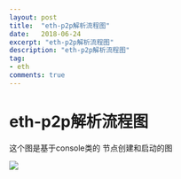 ```yaml
---
layout: post
title:  "eth-p2p解析流程图"
date:   2018-06-24
excerpt: "eth-p2p解析流程图"
description: "eth-p2p解析流程图"
tag:
- eth
comments: true
---
```

# eth-p2p解析流程图
这个图是基于console类的 节点创建和启动的图

![](http://p8am46xs9.bkt.clouddn.com/dsfsdf.png)
